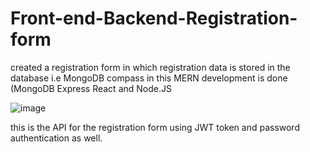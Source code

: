 # Front-end-Backend-Registration-form
 created a registration form in which registration data is stored in the database i.e MongoDB compass in this MERN development is done (MongoDB Express React and Node.JS 


![image](https://github.com/Loop1911/Front-end-Backend-Registration-form/assets/100345193/54a13829-e0be-47f7-8415-5bb73f8144c5)

this is the API for the registration form using JWT token and password authentication as well.
